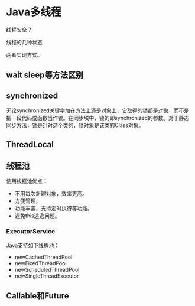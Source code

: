 # Java多线程

线程安全？

线程的几种状态

两者实现方式。

## wait sleep等方法区别


## synchronized
无论synchronized关键字加在方法上还是对象上，它取得的锁都是对象，而不是把一段代码或函数当作锁。在同步块中，锁的即synchronized的参数。对于静态同步方法，锁是针对这个类的，锁对象是该类的Class对象。


## ThreadLocal

## 线程池
使用线程池优点：
- 不用每次新建对象，效率更高。
- 方便管理，
- 功能丰富，支持定时执行等功能。
- 避免this逃逸问题。

### ExecutorService

Java支持如下线程池：
- newCachedThreadPool
- newFixedThreadPool
- newScheduledThreadPool
- newSingleThreadExecutor


## Callable和Future


